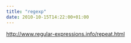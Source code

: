 ```yaml
---
title: "regexp"
date: 2010-10-15T14:22:00+01:00
---
```

http://www.regular-expressions.info/repeat.html
